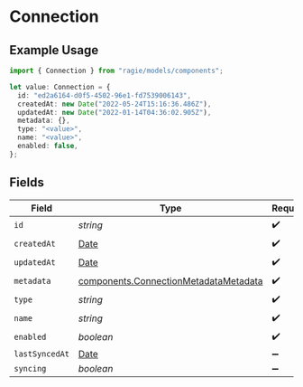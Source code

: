 # Connection

## Example Usage

```typescript
import { Connection } from "ragie/models/components";

let value: Connection = {
  id: "ed2a6164-d0f5-4502-96e1-fd7539006143",
  createdAt: new Date("2022-05-24T15:16:36.486Z"),
  updatedAt: new Date("2022-01-14T04:36:02.905Z"),
  metadata: {},
  type: "<value>",
  name: "<value>",
  enabled: false,
};
```

## Fields

| Field                                                                                          | Type                                                                                           | Required                                                                                       | Description                                                                                    |
| ---------------------------------------------------------------------------------------------- | ---------------------------------------------------------------------------------------------- | ---------------------------------------------------------------------------------------------- | ---------------------------------------------------------------------------------------------- |
| `id`                                                                                           | *string*                                                                                       | :heavy_check_mark:                                                                             | N/A                                                                                            |
| `createdAt`                                                                                    | [Date](https://developer.mozilla.org/en-US/docs/Web/JavaScript/Reference/Global_Objects/Date)  | :heavy_check_mark:                                                                             | N/A                                                                                            |
| `updatedAt`                                                                                    | [Date](https://developer.mozilla.org/en-US/docs/Web/JavaScript/Reference/Global_Objects/Date)  | :heavy_check_mark:                                                                             | N/A                                                                                            |
| `metadata`                                                                                     | [components.ConnectionMetadataMetadata](../../models/components/connectionmetadatametadata.md) | :heavy_check_mark:                                                                             | N/A                                                                                            |
| `type`                                                                                         | *string*                                                                                       | :heavy_check_mark:                                                                             | N/A                                                                                            |
| `name`                                                                                         | *string*                                                                                       | :heavy_check_mark:                                                                             | N/A                                                                                            |
| `enabled`                                                                                      | *boolean*                                                                                      | :heavy_check_mark:                                                                             | N/A                                                                                            |
| `lastSyncedAt`                                                                                 | [Date](https://developer.mozilla.org/en-US/docs/Web/JavaScript/Reference/Global_Objects/Date)  | :heavy_minus_sign:                                                                             | N/A                                                                                            |
| `syncing`                                                                                      | *boolean*                                                                                      | :heavy_minus_sign:                                                                             | N/A                                                                                            |